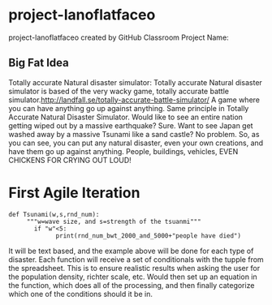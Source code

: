 # project-lanoflatfaceo
project-lanoflatfaceo created by GitHub Classroom
 Project Name:

## Big Fat Idea

Totally accurate Natural disaster simulator:
Totally accurate Natural disaster simulator is based of the very wacky game,
totally accurate battle simulator.http://landfall.se/totally-accurate-battle-simulator/ A game where you can have anything go up against anything.
Same principle in Totally Accurate Natural Disaster Simulator.
Would like to see an entire nation getting wiped out by a massive earthquake?
Sure. Want to see Japan get washed away by a massive Tsunami like a sand castle? No problem.
So, as you can see, you can put any natural disaster, even your own creations, and have them go up against anything.
People, buildings, vehicles, EVEN CHICKENS FOR CRYING OUT LOUD! 
# First Agile Iteration
```
def Tsunami(w,s,rnd_num):
     """w=wave size, and s=strength of the tsuanmi"""
       if "w"<5:
             print(rnd_num_bwt_2000_and_5000+"people have died")
```

It will be text based, and the example above will be done for each type of disaster. Each function will receive a set of conditionals with the tupple from the spreadsheet.
This is to ensure realistic results when asking the user for the population density, richter scale, etc. Would then set up an equation in the function, which does all of the processing, and then finally categorize which one of the conditions should it be in.




